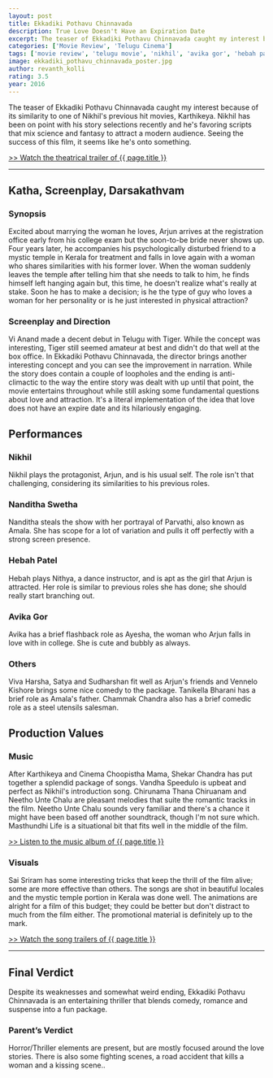 ```yaml
---
layout: post
title: Ekkadiki Pothavu Chinnavada
description: True Love Doesn't Have an Expiration Date
excerpt: The teaser of Ekkadiki Pothavu Chinnavada caught my interest because of its similarity to one of Nikhil's previous hit movies, Karthikeya. Nikhil has been on point with his story selections recently and he's favoring scripts that mix science and fantasy to attract a modern audience. Seeing the success of this film, it seems like he's onto something.
categories: ['Movie Review', 'Telugu Cinema']
tags: ['movie review', 'telugu movie', 'nikhil', 'avika gor', 'hebah patel', 'nanditha swetha', 'vi anand', 'meghana arts', 'sekhar chandra', 'sai sriram']
image: ekkadiki_pothavu_chinnavada_poster.jpg
author: revanth_kolli
rating: 3.5
year: 2016
---
```


<p>The teaser of Ekkadiki Pothavu Chinnavada caught my interest because of its similarity to one of Nikhil's previous hit movies, Karthikeya. Nikhil has been on point with his story selections recently and he's favoring scripts that mix science and fantasy to attract a modern audience. Seeing the success of this film, it seems like he's onto something.</p>
<a href="https://youtu.be/VFJxCcfNVcw" target="_blank">>> Watch the theatrical trailer of {{ page.title }}</a>
<hr />
<h2><span class="review_header">Katha, Screenplay, Darsakathvam</span></h2>
<h3>Synopsis</h3>
<p> Excited about marrying the woman he loves, Arjun arrives at the registration office early from his college exam but the soon-to-be bride never shows up. Four years later, he accompanies his psychologically disturbed friend to a mystic temple in Kerala for treatment and falls in love again with a woman who shares similarities with his former lover. When the woman suddenly leaves the temple after telling him that she needs to talk to him, he finds himself left hanging again but, this time, he doesn't realize what's really at stake. Soon he has to make a decision; is he the type of guy who loves a woman for her personality or is he just interested in physical attraction? </p>
<h3>Screenplay and Direction</h3>
<p>Vi Anand made a decent debut in Telugu with Tiger. While the concept was interesting, Tiger still seemed amateur at best and didn't do that well at the box office. In Ekkadiki Pothavu Chinnavada, the director brings another interesting concept and you can see the improvement in narration. While the story does contain a couple of loopholes and the ending is anti-climactic to the way the entire story was dealt with up until that point, the movie entertains throughout while still asking some fundamental questions about love and attraction. It's a literal implementation of the idea that love does not have an expire date and its hilariously engaging. </p>
<h2><span class="review_header">Performances</span></h2>
<h3>Nikhil</h3>
<p>Nikhil plays the protagonist, Arjun, and is his usual self. The role isn't that challenging, considering its similarities to his previous roles.</p>
<h3>Nanditha Swetha</h3>
<p>Nanditha steals the show with her portrayal of Parvathi, also known as Amala. She has scope for a lot of variation and pulls it off perfectly with a strong screen presence.</p>
<h3>Hebah Patel</h3>
<p>Hebah plays Nithya, a dance instructor, and is apt as the girl that Arjun is attracted. Her role is similar to previous roles she has done; she should really start branching out.</p>
<h3>Avika Gor</h3>
<p>Avika has a brief flashback role as Ayesha, the woman who Arjun falls in love with in college. She is cute and bubbly as always.</p>
<h3>Others</h3>
<p>Viva Harsha, Satya and Sudharshan fit well as Arjun's friends and Vennelo Kishore brings some nice comedy to the package. Tanikella Bharani has a brief role as Amala's father. Chammak Chandra also has a brief comedic role as a steel utensils salesman.</p>
<h2><span class="review_header">Production Values</span></h2>
<h3>Music</h3>
<p>After Karthikeya and Cinema Choopistha Mama, Shekar Chandra has put together a splendid package of songs. Vandha Speedulo is upbeat and perfect as Nikhil's introduction song. Chirunama Thana Chiruanam and Neetho Unte Chalu are pleasant melodies that suite the romantic tracks in the film. Neetho Unte Chalu sounds very familiar and there's a chance it might have been based off another soundtrack, though I'm not sure which. Masthundhi Life is a situational bit that fits well in the middle of the film.</p>
<a href="https://youtu.be/elPvlH3vGVM" target="_blank">>> Listen to the  music album of {{ page.title }}</a>
<h3>Visuals</h3>
<p>Sai Sriram has some interesting tricks that keep the thrill of the film alive; some are more effective than others. The songs are shot in beautiful locales and the mystic temple portion in Kerala was done well. The animations are alright for a film of this budget; they could be better but don't distract to much from the film either. The promotional material is definitely up to the mark.</p>
<a href="https://youtu.be/iJgixb2nUIo" target="_blank">>> Watch the song trailers of {{ page.title }}</a>
<hr />
<h2><span class="review_header">Final Verdict</span></h2>
<p>Despite its weaknesses and somewhat weird ending, Ekkadiki Pothavu Chinnavada is an entertaining thriller that blends comedy, romance and suspense into a fun package.</p>
<h3>Parent&#8217;s Verdict</h3>
<p>Horror/Thriller elements are present, but are mostly focused around the love stories. There is also some fighting scenes, a road accident that kills a woman and a kissing scene..</p>
